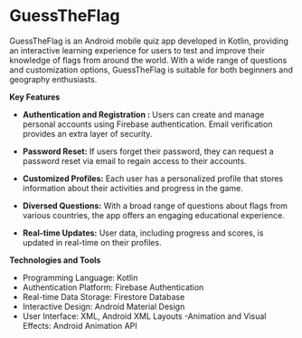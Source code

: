 # GuessTheFlag
GuessTheFlag is an Android mobile quiz app developed in Kotlin, providing an interactive learning experience for users to test and improve their knowledge of flags from around the world. With a wide range of questions and customization options, GuessTheFlag is suitable for both beginners and geography enthusiasts.

**Key Features**
- **Authentication and Registration :** Users can create and manage personal accounts using Firebase authentication. Email verification provides an extra layer of security.

- **Password Reset:** If users forget their password, they can request a password reset via email to regain access to their accounts.

- **Customized Profiles:** Each user has a personalized profile that stores information about their activities and progress in the game.

- **Diversed Questions:** With a broad range of questions about flags from various countries, the app offers an engaging educational experience.

- **Real-time Updates:** User data, including progress and scores, is updated in real-time on their profiles.

**Technologies and Tools**
- Programming Language: Kotlin
- Authentication Platform: Firebase Authentication
- Real-time Data Storage: Firestore Database
- Interactive Design: Android Material Design
- User Interface: XML, Android XML Layouts
-Animation and Visual Effects: Android Animation API
